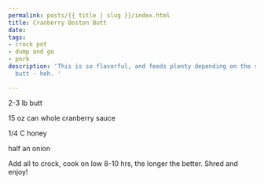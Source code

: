 ```yaml
---
permalink: posts/{{ title | slug }}/index.html
title: Cranberry Boston Butt
date: 
tags:
- crock pot
- dump and go
- pork
description: 'This is so flavorful, and feeds plenty depending on the size of your
  butt - heh. '

---
```

2-3 lb butt

15 oz can whole cranberry sauce

1/4 C honey

half an onion

Add all to crock, cook on low 8-10 hrs, the longer the better. Shred and enjoy!